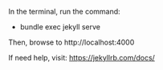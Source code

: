 In the terminal, run the command:

- bundle exec jekyll serve

Then, browse to http://localhost:4000

If need help, visit: https://jekyllrb.com/docs/